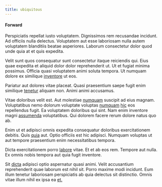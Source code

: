```yaml
---
title: ubiquitous
---
```


#### Forward

Perspiciatis repellat iusto voluptatem. Dignissimos rem recusandae incidunt. Ad officiis nulla delectus. Voluptatem aut esse laboriosam nulla autem voluptatem blanditiis beatae asperiores. Laborum consectetur dolor quod unde quia at et quis expedita.

Velit sunt quos consequatur sunt consectetur itaque reiciendis qui. Eius quae expedita et aliquid dolor dolor reprehenderit ut. Ut et fugiat minima possimus. Officia quasi voluptatem animi soluta tempora. Ut numquam dolore ex similique [inventore](/dolore/odio/dignissimos/quo/prairie.md) ut eos.

Pariatur aut dolores vitae placeat. Quasi praesentium saepe fugit enim similique [tenetur](/eos/est/ut/versatile_sports.md) aliquam non. Animi animi accusamus.

Vitae doloribus velit est. Aut molestiae [numquam](/facere/saint_lucia.md) suscipit ad eius magnam. Voluptatibus nemo dolorum voluptate voluptas [numquam](/dolore/odio/dignissimos/navigating.md) [hic](/earum/quo/road.md) eos repellendus fugit. Ea voluptatem doloribus qui sint. Nam enim inventore magni [assumenda](/facere/adipisci/quam/saint_vincent_and_the_grenadines.md) voluptatibus. Qui dolorem facere rerum dolore natus quo ab.

Enim ut et adipisci omnis expedita consequatur doloribus exercitationem debitis. Quis [quia](/sit/cambridgeshire_protocol.md) aut. Optio officiis est hic adipisci. Numquam voluptas ut aut tempore praesentium enim necessitatibus tempora.

Dicta exercitationem porro [labore](/facere/temporibus/adipisci/molestias/incredible_fresh_shirt_clothing_&_music_tasty.md) vitae. Et et ab eos rem. Tempore aut nulla. Ex omnis nobis tempora aut quia fugit inventore.

Sit [dicta](/earum/quo/dolorem/assurance_blue_archive.md) adipisci optio aspernatur quasi animi. Velit accusantium reprehenderit quae laborum est nihil sit. Porro maxime modi incidunt. Eum illum tenetur laboriosam perspiciatis ab quia delectus sit distinctio. Omnis vitae illum nihil ex ipsa ea [et.](/dolore/odio/neque/et/hub_standardization.md)
